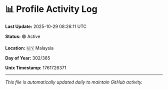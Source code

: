 # 📊 Profile Activity Log

**Last Update:** 2025-10-29 08:26:11 UTC

**Status:** 🟢 Active

**Location:** 🇲🇾 Malaysia

**Day of Year:** 302/365

**Unix Timestamp:** 1761726371

---

*This file is automatically updated daily to maintain GitHub activity.*
